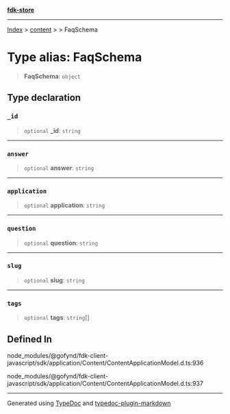 [**fdk-store**](../../../README.md)
***

[Index](../../../API.md) > [content](../../README.md) > [<internal>](../README.md) > FaqSchema

# Type alias: FaqSchema

> **FaqSchema**: `object`

## Type declaration

### `_id`

> `optional` **\_id**: `string`

***

### `answer`

> `optional` **answer**: `string`

***

### `application`

> `optional` **application**: `string`

***

### `question`

> `optional` **question**: `string`

***

### `slug`

> `optional` **slug**: `string`

***

### `tags`

> `optional` **tags**: `string`[]

## Defined In

node\_modules/@gofynd/fdk-client-javascript/sdk/application/Content/ContentApplicationModel.d.ts:936

node\_modules/@gofynd/fdk-client-javascript/sdk/application/Content/ContentApplicationModel.d.ts:937

***
Generated using [TypeDoc](https://typedoc.org/) and [typedoc-plugin-markdown](https://www.npmjs.com/package/typedoc-plugin-markdown)
